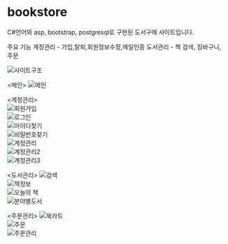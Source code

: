 # bookstore
C#언어와 asp, bootstrap, postgresql로 구현된 도서구매 사이트입니다.


주요 기능
계정관리 - 가입,탈퇴,회원정보수정,메일인증
도서관리 - 책 검색, 장바구니, 주문


![사이트구조](https://user-images.githubusercontent.com/65228113/82611871-81cd4a00-9bfc-11ea-88b6-3ab520e7398b.PNG)  

<메인>
![메인](https://user-images.githubusercontent.com/65228113/82611891-8691fe00-9bfc-11ea-9e38-c0aae9357f6c.png)

<계정관리>  
![회원가입](https://user-images.githubusercontent.com/65228113/82611879-842fa400-9bfc-11ea-8864-a1532a4ba105.png)  
![로그인](https://user-images.githubusercontent.com/65228113/82611889-85f96780-9bfc-11ea-8da0-4d0d4e61808f.png)  
![아이디찾기](https://user-images.githubusercontent.com/65228113/82611872-81cd4a00-9bfc-11ea-9ec4-9814e87c9ab9.png)  
![비밀번호찾기](https://user-images.githubusercontent.com/65228113/82611870-809c1d00-9bfc-11ea-8ce6-f34babd4370b.png)  
![계정관리](https://user-images.githubusercontent.com/65228113/82611884-84c83a80-9bfc-11ea-8cb5-3e8c7d911401.png)  
![계정관리2](https://user-images.githubusercontent.com/65228113/82611886-8560d100-9bfc-11ea-9d46-e8dafb994f68.png)  
![계정관리3](https://user-images.githubusercontent.com/65228113/82611887-8560d100-9bfc-11ea-8718-f07667b88d5b.png)  

<도서관리>
![검색](https://user-images.githubusercontent.com/65228113/82611881-842fa400-9bfc-11ea-8ea5-07438d16c1e7.png)  
![책정보](https://user-images.githubusercontent.com/65228113/82611878-83970d80-9bfc-11ea-964d-73e423fd6053.png)  
![오늘의 책](https://user-images.githubusercontent.com/65228113/82611873-8265e080-9bfc-11ea-99b8-8bdad710f652.png)  
![분야별도서](https://user-images.githubusercontent.com/65228113/82611894-872a9480-9bfc-11ea-8894-9468efca953a.png)

<주문관리>
![북카트](https://user-images.githubusercontent.com/65228113/82611892-8691fe00-9bfc-11ea-93ab-99ea211c6ba5.png)  
![주문](https://user-images.githubusercontent.com/65228113/82611875-82fe7700-9bfc-11ea-96ed-ff2f150ee3fe.png)  
![주문관리](https://user-images.githubusercontent.com/65228113/82611877-83970d80-9bfc-11ea-85e4-38e245613b96.png)
